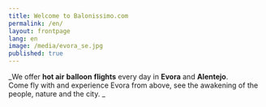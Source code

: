```yaml
---
title: Welcome to Balonissimo.com
permalink: /en/
layout: frontpage
lang: en
image: /media/evora_se.jpg
published: true
---
```

_We offer **hot air** **balloon** **flights** every day in **Evora** and **Alentejo**.\
Come fly with and experience Evora from above,  see the awakening of the people, nature and the city. _
